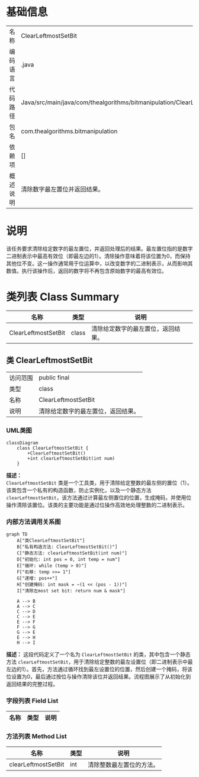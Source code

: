 # 基础信息

|      |      |
|------|------|
| 名称 | ClearLeftmostSetBit |
| 编码语言 | .java |
| 代码路径 | Java/src/main/java/com/thealgorithms/bitmanipulation/ClearLeftmostSetBit.java |
| 包名 | com.thealgorithms.bitmanipulation |
| 依赖项 | [] |
| 概述说明 | 清除数字最左置位并返回结果。 |

# 说明

该任务要求清除给定数字的最左置位，并返回处理后的结果。最左置位指的是数字二进制表示中最高有效位（即最左边的1）。清除操作意味着将该位置为0，而保持其他位不变。这一操作通常用于位运算中，以改变数字的二进制表示，从而影响其数值。执行该操作后，返回的数字将不再包含原始数字的最高有效位。

# 类列表 Class Summary

| 名称   | 类型  | 说明 |
|-------|------|-------------|
| ClearLeftmostSetBit | class | 清除给定数字的最左置位，返回结果。 |



## 类 ClearLeftmostSetBit

|      |      |
|------|------|
| 访问范围 | public final |
| 类型 | class |
| 名称 | ClearLeftmostSetBit |
| 说明 | 清除给定数字的最左置位，返回结果。 |


### UML类图

```mermaid
classDiagram
    class ClearLeftmostSetBit {
        +ClearLeftmostSetBit()
        +int clearLeftmostSetBit(int num)
    }
```

**描述：**  
`ClearLeftmostSetBit` 类是一个工具类，用于清除给定整数的最左侧的置位（1）。该类包含一个私有的构造函数，防止实例化，以及一个静态方法 `clearLeftmostSetBit`，该方法通过计算最左侧置位的位置，生成掩码，并使用位操作清除该置位。该类的主要功能是通过位操作高效地处理整数的二进制表示。


### 内部方法调用关系图

```mermaid
graph TD
    A["类ClearLeftmostSetBit"]
    B["私有构造方法: ClearLeftmostSetBit()"]
    C["静态方法: clearLeftmostSetBit(int num)"]
    D["初始化: int pos = 0, int temp = num"]
    E["循环: while (temp > 0)"]
    F["右移: temp >>= 1"]
    G["递增: pos++"]
    H["创建掩码: int mask = ~(1 << (pos - 1))"]
    I["清除左most set bit: return num & mask"]

    A --> B
    A --> C
    C --> D
    C --> E
    E --> F
    F --> G
    G --> E
    E --> H
    H --> I
```

**描述：**
这段代码定义了一个名为 `ClearLeftmostSetBit` 的类，其中包含一个静态方法 `clearLeftmostSetBit`，用于清除给定整数的最左设置位（即二进制表示中最左边的1）。首先，方法通过循环找到最左设置位的位置，然后创建一个掩码，将该位设置为0，最后通过按位与操作清除该位并返回结果。流程图展示了从初始化到返回结果的完整过程。

### 字段列表 Field List

| 名称  | 类型  | 说明 |
|-------|-------|------|

### 方法列表 Method List

| 名称  | 类型  | 说明 |
|-------|-------|------|
| clearLeftmostSetBit | int | 清除整数最左置位的方法。 |





